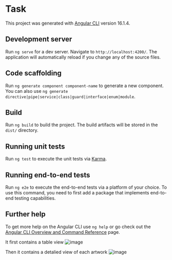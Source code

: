 # Task

This project was generated with [Angular CLI](https://github.com/angular/angular-cli) version 16.1.4.

## Development server

Run `ng serve` for a dev server. Navigate to `http://localhost:4200/`. The application will automatically reload if you change any of the source files.

## Code scaffolding

Run `ng generate component component-name` to generate a new component. You can also use `ng generate directive|pipe|service|class|guard|interface|enum|module`.

## Build

Run `ng build` to build the project. The build artifacts will be stored in the `dist/` directory.

## Running unit tests

Run `ng test` to execute the unit tests via [Karma](https://karma-runner.github.io).

## Running end-to-end tests

Run `ng e2e` to execute the end-to-end tests via a platform of your choice. To use this command, you need to first add a package that implements end-to-end testing capabilities.

## Further help

To get more help on the Angular CLI use `ng help` or go check out the [Angular CLI Overview and Command Reference](https://angular.io/cli) page.

It first contains a table view 
![image](https://github.com/ayodeji-shote/Jobapi/assets/85563790/8e431ff7-c567-4664-a110-cc0789fa594e)

Then it contains a detalied view of each artwork 
![image](https://github.com/ayodeji-shote/Jobapi/assets/85563790/8b23b9fc-302d-4f8b-92ac-7a6a309440b1)

